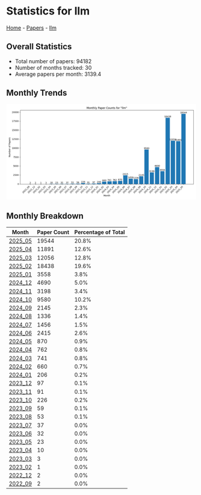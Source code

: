 # Statistics for llm

[Home](https://arxcompass.github.io) - [Papers](https://arxcompass.github.io/papers) - [llm](https://arxcompass.github.io/papers/llm)

## Overall Statistics

- Total number of papers: 94182
- Number of months tracked: 30
- Average papers per month: 3139.4

## Monthly Trends

![Monthly Paper Counts](monthly_stats.png)

## Monthly Breakdown

| Month | Paper Count | Percentage of Total |
| --- | --- | --- |
| [2025_05](./2025_05/papers_1.md) | 19544 | 20.8% |
| [2025_04](./2025_04/papers_1.md) | 11891 | 12.6% |
| [2025_03](./2025_03/papers_1.md) | 12056 | 12.8% |
| [2025_02](./2025_02/papers_1.md) | 18438 | 19.6% |
| [2025_01](./2025_01/papers_1.md) | 3558 | 3.8% |
| [2024_12](./2024_12/papers_1.md) | 4690 | 5.0% |
| [2024_11](./2024_11/papers_1.md) | 3198 | 3.4% |
| [2024_10](./2024_10/papers_1.md) | 9580 | 10.2% |
| [2024_09](./2024_09/papers_1.md) | 2145 | 2.3% |
| [2024_08](./2024_08/papers_1.md) | 1336 | 1.4% |
| [2024_07](./2024_07/papers_1.md) | 1456 | 1.5% |
| [2024_06](./2024_06/papers_1.md) | 2415 | 2.6% |
| [2024_05](./2024_05/papers_1.md) | 870 | 0.9% |
| [2024_04](./2024_04/papers_1.md) | 762 | 0.8% |
| [2024_03](./2024_03/papers_1.md) | 741 | 0.8% |
| [2024_02](./2024_02/papers_1.md) | 660 | 0.7% |
| [2024_01](./2024_01/papers_1.md) | 206 | 0.2% |
| [2023_12](./2023_12/papers_1.md) | 97 | 0.1% |
| [2023_11](./2023_11/papers_1.md) | 91 | 0.1% |
| [2023_10](./2023_10/papers_1.md) | 226 | 0.2% |
| [2023_09](./2023_09/papers_1.md) | 59 | 0.1% |
| [2023_08](./2023_08/papers_1.md) | 53 | 0.1% |
| [2023_07](./2023_07/papers_1.md) | 37 | 0.0% |
| [2023_06](./2023_06/papers_1.md) | 32 | 0.0% |
| [2023_05](./2023_05/papers_1.md) | 23 | 0.0% |
| [2023_04](./2023_04/papers_1.md) | 10 | 0.0% |
| [2023_03](./2023_03/papers_1.md) | 3 | 0.0% |
| [2023_02](./2023_02/papers_1.md) | 1 | 0.0% |
| [2022_12](./2022_12/papers_1.md) | 2 | 0.0% |
| [2022_09](./2022_09/papers_1.md) | 2 | 0.0% |
